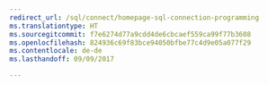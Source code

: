 ```yaml
---
redirect_url: /sql/connect/homepage-sql-connection-programming
ms.translationtype: HT
ms.sourcegitcommit: f7e6274d77a9cdd4de6cbcaef559ca99f77b3608
ms.openlocfilehash: 824936c69f83bce94050bfbe77c4d9e05a077f29
ms.contentlocale: de-de
ms.lasthandoff: 09/09/2017

---
```



